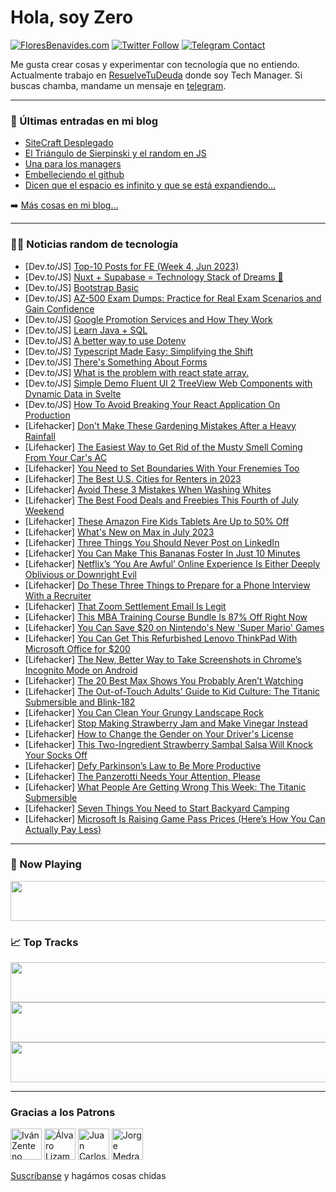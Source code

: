 # Hola, soy Zero

[![FloresBenavides.com](https://img.shields.io/website?down_message=oops&label=MiBlog&style=for-the-badge&up_message=online&url=https%3A%2F%2Ffloresbenavides.com)](https://floresbenavides.com) [![Twitter Follow](https://img.shields.io/twitter/follow/ZeroDragon?color=%231DA1F2&label=Follow&logo=twitter&logoColor=ffffff&style=for-the-badge)](https://twitter.com/zerodragon) [![Telegram Contact](https://img.shields.io/badge/escr%C3%ADbeme-ZeroDragon-%2326A5E4?style=for-the-badge&logo=telegram)](https://t.me/zerodragon)

Me gusta crear cosas y experimentar con tecnología que no entiendo.
Actualmente trabajo en [ResuelveTuDeuda](http://github.com/resuelve) donde soy Tech Manager.
Si buscas chamba, mandame un mensaje en [telegram](https://t.me/zerodragon).

---

### 📕 Últimas entradas en mi blog
<!-- BLOG-POST-LIST:START -->
- [SiteCraft Desplegado](https://floresbenavides.com/sitecraft-desplegado/)
- [El Triángulo de Sierpinski y el random en JS](https://floresbenavides.com/el-triangulo-de-sierpinski-y-el-random-en-js/)
- [Una para los managers](https://floresbenavides.com/una-para-los-managers/)
- [Embelleciendo el github](https://floresbenavides.com/embelleciendo-el-github/)
- [Dicen que el espacio es infinito y que se está expandiendo…](https://floresbenavides.com/dicen-que-el-espacio-es-infinito-y-que-se-esta-expandiendo/)
<!-- BLOG-POST-LIST:END -->

➡️ [Más cosas en mi blog...](https://floresbenavides.com)

---

### 👨‍💻 Noticias random de tecnología
<!-- TECH-POSTS:START -->
- [Dev.to/JS] [Top-10 Posts for FE &lpar;Week 4, Jun 2023&rpar;](https://dev.to/fruntend/top-10-posts-for-fe-week-4-jun-2023-442a)
- [Dev.to/JS] [Nuxt + Supabase = Technology Stack of Dreams 🚀](https://dev.to/jacobandrewsky/nuxt-supabase-technology-stack-of-dreams-4dop)
- [Dev.to/JS] [Bootstrap Basic](https://dev.to/mohan077/bootstrap-basic-3mnd)
- [Dev.to/JS] [AZ-500 Exam Dumps: Practice for Real Exam Scenarios and Gain Confidence](https://dev.to/g6i8bx33/az-500-exam-dumps-practice-for-real-exam-scenarios-and-gain-confidence-1nh9)
- [Dev.to/JS] [Google Promotion Services and How They Work](https://dev.to/webvyaparindia/google-promotion-services-and-how-they-work-1996)
- [Dev.to/JS] [Learn Java + SQL](https://dev.to/ganeshstwt/learn-java-sql-47o4)
- [Dev.to/JS] [A better way to use Dotenv](https://dev.to/castarco/a-better-way-to-use-dotenv-5c38)
- [Dev.to/JS] [Typescript Made Easy: Simplifying the Shift](https://dev.to/thevatsal/typescript-made-easy-simplifying-the-shift-1l4e)
- [Dev.to/JS] [There&#39;s Something About Forms](https://dev.to/gitshanleycaswell/theres-something-about-forms-3nej)
- [Dev.to/JS] [What is the problem with react state array.](https://dev.to/typicalcodes/what-is-the-problem-with-react-state-array-4a1j)
- [Dev.to/JS] [Simple Demo Fluent UI 2 TreeView Web Components with Dynamic Data in Svelte](https://dev.to/sonyarianto/simple-demo-fluent-ui-2-treeview-web-components-with-dynamic-data-in-svelte-4102)
- [Dev.to/JS] [How To Avoid Breaking Your React Application On Production](https://dev.to/myogeshchavan97/how-to-avoid-breaking-your-react-application-on-production-6c5)
- [Lifehacker] [Don&#39;t Make These Gardening Mistakes After a Heavy Rainfall](https://lifehacker.com/dont-make-these-gardening-mistakes-after-a-heavy-rainfa-1850569647)
- [Lifehacker] [The Easiest Way to Get Rid of the Musty Smell Coming From Your Car&#39;s AC](https://lifehacker.com/the-easiest-way-to-get-rid-of-the-musty-smell-coming-fr-1850567518)
- [Lifehacker] [You Need to Set Boundaries With Your Frenemies Too](https://lifehacker.com/you-need-to-set-boundaries-with-your-frenemies-too-1850567601)
- [Lifehacker] [The Best U.S. Cities for Renters in 2023](https://lifehacker.com/the-best-u-s-cities-for-renters-in-2023-1850567571)
- [Lifehacker] [Avoid These 3 Mistakes When Washing Whites](https://lifehacker.com/avoid-these-3-mistakes-when-washing-whites-1850567563)
- [Lifehacker] [The Best Food Deals and Freebies This Fourth of July Weekend](https://lifehacker.com/the-best-food-deals-and-freebies-this-fourth-of-july-we-1850567524)
- [Lifehacker] [These Amazon Fire Kids Tablets Are Up to 50% Off](https://lifehacker.com/these-amazon-fire-kids-tablets-are-up-to-50-off-1850571928)
- [Lifehacker] [What&#39;s New on Max in July 2023](https://lifehacker.com/whats-new-on-max-in-july-2023-1850572037)
- [Lifehacker] [Three Things You Should Never Post on LinkedIn](https://lifehacker.com/three-things-you-should-never-post-on-linkedin-1850571589)
- [Lifehacker] [You Can Make This Bananas Foster In Just 10 Minutes](https://lifehacker.com/you-can-make-this-bananas-foster-in-just-10-minutes-1850571395)
- [Lifehacker] [Netflix’s ‘You Are Awful’ Online Experience Is Either Deeply Oblivious or Downright Evil](https://lifehacker.com/netflix-s-you-are-awful-online-experience-is-either-d-1850570992)
- [Lifehacker] [Do These Three Things to Prepare for a Phone Interview With a Recruiter](https://lifehacker.com/do-these-three-things-to-prepare-for-a-phone-interview-1850570995)
- [Lifehacker] [That Zoom Settlement Email Is Legit](https://lifehacker.com/that-zoom-settlement-email-is-legit-1850570936)
- [Lifehacker] [This MBA Training Course Bundle Is 87% Off Right Now](https://lifehacker.com/this-mba-training-course-bundle-is-87-off-right-now-1850560831)
- [Lifehacker] [You Can Save $20 on Nintendo&#39;s New &#39;Super Mario&#39; Games](https://lifehacker.com/you-can-save-20-on-nintendos-new-super-mario-games-1850569829)
- [Lifehacker] [You Can Get This Refurbished Lenovo ThinkPad With Microsoft Office for $200](https://lifehacker.com/you-can-get-this-refurbished-lenovo-thinkpad-with-micro-1850561831)
- [Lifehacker] [The New, Better Way to Take Screenshots in Chrome’s Incognito Mode on Android](https://lifehacker.com/the-new-better-way-to-take-screenshots-in-chrome-s-inc-1850569345)
- [Lifehacker] [The 20 Best Max Shows You Probably Aren’t Watching](https://lifehacker.com/15-hbo-max-originals-you-probably-arent-watching-but-de-1847554849)
- [Lifehacker] [The Out-of-Touch Adults&#39; Guide to Kid Culture: The Titanic Submersible and Blink-182](https://lifehacker.com/the-out-of-touch-adults-guide-to-kid-culture-the-titan-1850568227)
- [Lifehacker] [You Can Clean Your Grungy Landscape Rock](https://lifehacker.com/you-can-clean-your-grungy-landscape-rock-1850568220)
- [Lifehacker] [Stop Making Strawberry Jam and Make Vinegar Instead](https://lifehacker.com/stop-making-strawberry-jam-and-make-vinegar-instead-1850566250)
- [Lifehacker] [How to Change the Gender on Your Driver&#39;s License](https://lifehacker.com/how-to-change-the-gender-on-your-drivers-license-1850547620)
- [Lifehacker] [This Two-Ingredient Strawberry Sambal Salsa Will Knock Your Socks Off](https://lifehacker.com/this-two-ingredient-strawberry-sambal-salsa-will-knock-1850566114)
- [Lifehacker] [Defy Parkinson’s Law to Be More Productive](https://lifehacker.com/defy-parkinson-s-law-to-be-more-productive-1850565701)
- [Lifehacker] [The Panzerotti Needs Your Attention, Please](https://lifehacker.com/the-panzerotti-needs-your-attention-please-1850567155)
- [Lifehacker] [What People Are Getting Wrong This Week: The Titanic Submersible](https://lifehacker.com/what-people-are-getting-wrong-this-week-the-titanic-su-1850566979)
- [Lifehacker] [Seven Things You Need to Start Backyard Camping](https://lifehacker.com/seven-things-you-need-to-start-backyard-camping-1850566176)
- [Lifehacker] [Microsoft Is Raising Game Pass Prices &lpar;Here’s How You Can Actually Pay Less&rpar;](https://lifehacker.com/microsoft-is-raising-game-pass-prices-here-s-how-you-c-1850566622)<!-- TECH-POSTS:END -->

---

### 🎵 Now Playing
<a href="https://spotify-now-playing-dun.vercel.app/now-playing?open"><img src="https://spotify-now-playing-dun.vercel.app/now-playing" width="540" height="64"></a>

### 📈 Top Tracks
<a href="https://spotify-now-playing-dun.vercel.app/top-tracks?i=1&open"><img src="https://spotify-now-playing-dun.vercel.app/top-tracks?i=1" width="540" height="64"></a>
<a href="https://spotify-now-playing-dun.vercel.app/top-tracks?i=2&open"><img src="https://spotify-now-playing-dun.vercel.app/top-tracks?i=2" width="540" height="64"></a>
<a href="https://spotify-now-playing-dun.vercel.app/top-tracks?i=3&open"><img src="https://spotify-now-playing-dun.vercel.app/top-tracks?i=3" width="540" height="64"></a>

---

### Gracias a los Patrons
[<img src="https://avatars.githubusercontent.com/u/243380?v=4" alt="Iván Zenteno" width="50px">](https://github.com/k001) [<img src="https://avatars.githubusercontent.com/u/19955639?v=4" alt="Álvaro Lizama" width="50px">](https://github.com/alvarolizama) [<img src="https://avatars.githubusercontent.com/u/2718753?v=4" alt="Juan Carlos Ruiz" width="50px">](https://github.com/JuanCrg90) [<img src="https://avatars.githubusercontent.com/u/37025?v=4" alt="Jorge Medrano" width="50px">](https://github.com/h1pp1e) 

[Suscríbanse](https://www.patreon.com/zerodragon) y hagámos cosas chidas
